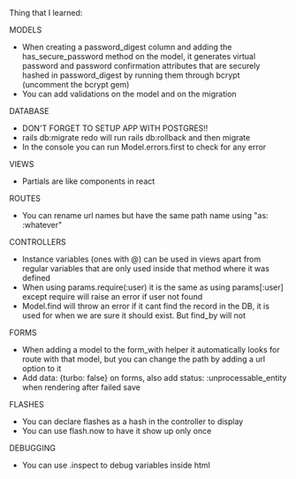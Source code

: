 Thing that I learned:

MODELS
- When creating a password_digest column and adding the has_secure_password method on the model,
it generates virtual password and password confirmation attributes that are securely hashed in password_digest
by running them through bcrypt (uncomment the bcrypt gem)
- You can add validations on the model and on the migration

DATABASE
- DON'T FORGET TO SETUP APP WITH POSTGRES!!
- rails db:migrate redo will run rails db:rollback and then migrate
- In the console you can run Model.errors.first to check for any error

VIEWS
- Partials are like components in react

ROUTES
- You can rename url names but have the same path name using "as: :whatever"

CONTROLLERS
- Instance variables (ones with @) can be used in views apart from regular variables that are only used
inside that method where it was defined
- When using params.require(:user) it is the same as using params[:user]
except require will raise an error if user not found
- Model.find will throw an error if it cant find the record in the DB, it is
used for when we are sure it should exist. But find_by will not

FORMS
- When adding a model to the form_with helper it automatically looks for route with that model,
but you can change the path by adding a url option to it
- Add data: {turbo: false} on forms, also add status: :unprocessable_entity when rendering after
failed save

FLASHES
- You can declare flashes as a hash in the controller to display
- You can use flash.now to have it show up only once

DEBUGGING
- You can use .inspect to debug variables inside html